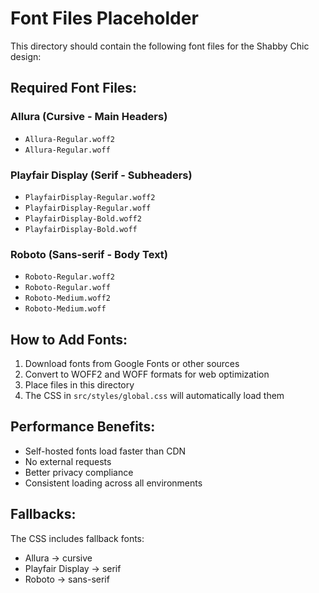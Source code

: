 # Font Files Placeholder

This directory should contain the following font files for the Shabby Chic design:

## Required Font Files:

### Allura (Cursive - Main Headers)
- `Allura-Regular.woff2`
- `Allura-Regular.woff`

### Playfair Display (Serif - Subheaders)
- `PlayfairDisplay-Regular.woff2`
- `PlayfairDisplay-Regular.woff`
- `PlayfairDisplay-Bold.woff2`
- `PlayfairDisplay-Bold.woff`

### Roboto (Sans-serif - Body Text)
- `Roboto-Regular.woff2`
- `Roboto-Regular.woff`
- `Roboto-Medium.woff2`
- `Roboto-Medium.woff`

## How to Add Fonts:

1. Download fonts from Google Fonts or other sources
2. Convert to WOFF2 and WOFF formats for web optimization
3. Place files in this directory
4. The CSS in `src/styles/global.css` will automatically load them

## Performance Benefits:
- Self-hosted fonts load faster than CDN
- No external requests
- Better privacy compliance
- Consistent loading across all environments

## Fallbacks:
The CSS includes fallback fonts:
- Allura → cursive
- Playfair Display → serif  
- Roboto → sans-serif

